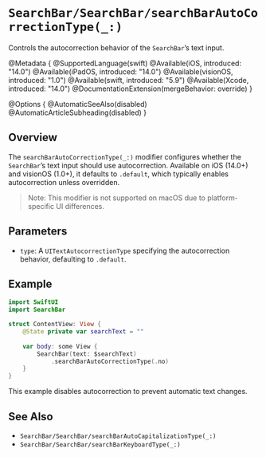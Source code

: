 # ``SearchBar/SearchBar/searchBarAutoCorrectionType(_:)``

Controls the autocorrection behavior of the `SearchBar`’s text input.

@Metadata {
    @SupportedLanguage(swift)
    @Available(iOS, introduced: "14.0")
    @Available(iPadOS, introduced: "14.0")
    @Available(visionOS, introduced: "1.0")
    @Available(swift, introduced: "5.9")
    @Available(Xcode, introduced: "14.0")
    @DocumentationExtension(mergeBehavior: override)
}

@Options {
    @AutomaticSeeAlso(disabled)
    @AutomaticArticleSubheading(disabled)
}

## Overview

The `searchBarAutoCorrectionType(_:)` modifier configures whether the `SearchBar`’s text input should use autocorrection. Available on iOS (14.0+) and visionOS (1.0+), it defaults to `.default`, which typically enables autocorrection unless overridden.

> Note: This modifier is not supported on macOS due to platform-specific UI differences.

## Parameters

- `type`: A `UITextAutocorrectionType` specifying the autocorrection behavior, defaulting to `.default`.

## Example

```swift
import SwiftUI
import SearchBar

struct ContentView: View {
    @State private var searchText = ""
    
    var body: some View {
        SearchBar(text: $searchText)
            .searchBarAutoCorrectionType(.no)
    }
}
```

This example disables autocorrection to prevent automatic text changes.

## See Also

- ``SearchBar/SearchBar/searchBarAutoCapitalizationType(_:)``
- ``SearchBar/SearchBar/searchBarKeyboardType(_:)``
